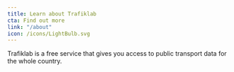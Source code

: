 ```yaml
---
title: Learn about Trafiklab
cta: Find out more
link: "/about"
icon: /icons/LightBulb.svg
---
```

Trafiklab is a free service that gives you access to public transport data for the whole country.

